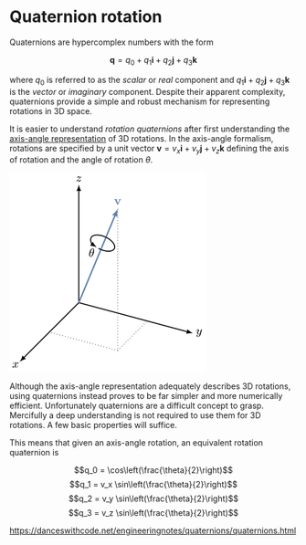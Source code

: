 # Quaternion rotation

Quaternions are hypercomplex numbers with the form 

$$\mathbf{q} = q_0 + q_1\mathbf{i} + q_2\mathbf{j} + q_3\mathbf{k}$$

where $q_0$ is referred to as the *scalar* or *real* component and $q_1\mathbf{i} + q_2\mathbf{j} + q_3\mathbf{k}$ is the *vector* or *imaginary* component. Despite their apparent complexity, quaternions provide a simple and robust mechanism for representing rotations in 3D space. 

It is easier to understand *rotation quaternions* after first understanding the [axis-angle representation](https://en.wikipedia.org/wiki/Axis–angle_representation) of 3D rotations. In the axis-angle formalism, rotations are specified by a unit vector $\mathbf{v} = v_x\mathbf{i} + v_y\mathbf{j} + v_z\mathbf{k}$ defining the axis of rotation and the angle of rotation $\theta$. 

![axis-angle](axis-angle.png)

Although the axis-angle representation adequately describes 3D rotations, using quaternions instead proves to be far simpler and more numerically efficient. Unfortunately quaternions are a difficult concept to grasp. Mercifully a deep understanding is not required to use them for 3D rotations. A few basic properties will suffice. 




This means that given an axis-angle rotation, an equivalent rotation quaternion is

$$q_0 = \cos\left(\frac{\theta}{2}\right)$$
$$q_1 = v_x \sin\left(\frac{\theta}{2}\right)$$
$$q_2 = v_y \sin\left(\frac{\theta}{2}\right)$$
$$q_3 = v_z \sin\left(\frac{\theta}{2}\right)$$


https://danceswithcode.net/engineeringnotes/quaternions/quaternions.html
